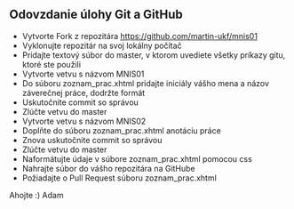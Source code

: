 
## Odovzdanie úlohy Git a GitHub
   * Vytvorte Fork z repozitára https://github.com/martin-ukf/mnis01
   * Vyklonujte repozitár na svoj lokálny počítač
   * Pridajte textový súbor do master, v ktorom uvediete všetky príkazy gitu, ktoré ste použili
   * Vytvorte vetvu s názvom MNIS01
   * Do súboru zoznam_prac.xhtml pridajte iniciály vášho mena a názov záverečnej práce, dodržte formát
   * Uskutočnite commit so správou
   * Zlúčte vetvu do master
   * Vytvorte vetvu s názvom MNIS02
   * Doplňte do súboru zoznam_prac.xhtml anotáciu práce
   * Znova uskutočnite commit so správou
   * Zlúčte vetvu do master
   * Naformátujte údaje v súbore zoznam_prac.xhtml pomocou css
   * Nahrajte súbor do vášho repozitára na GitHube
   * Požiadajte o Pull Request súboru zoznam_prac.xhtml

   Ahojte :) 
   Adam
